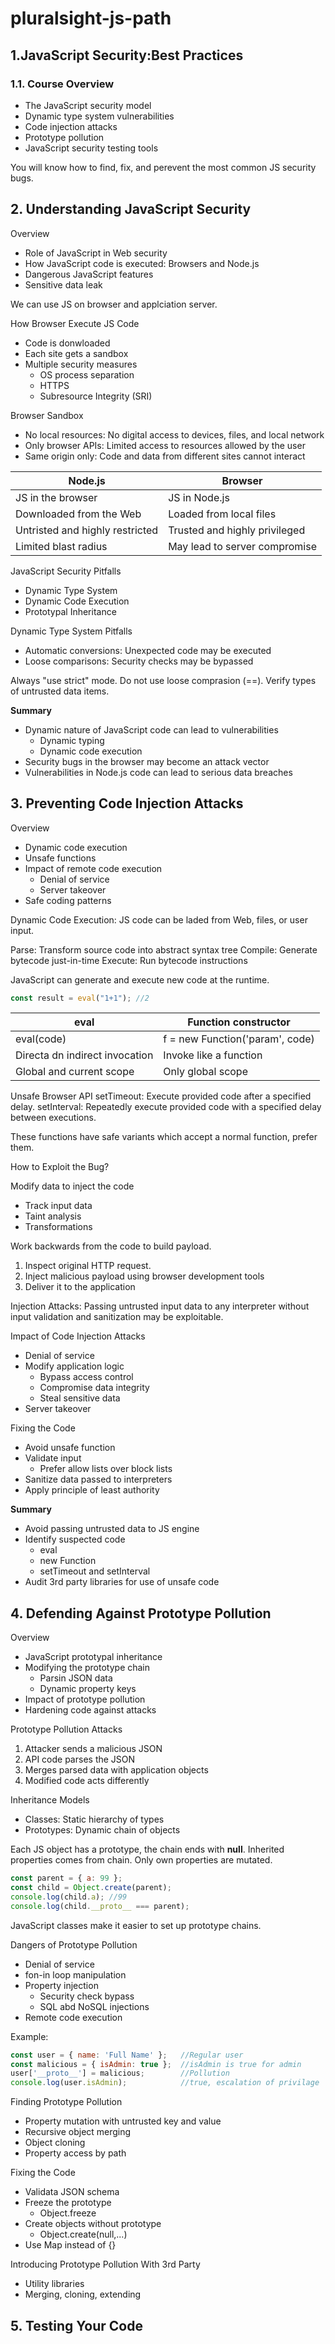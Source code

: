 # pluralsight-js-path

## 1.JavaScript Security:Best Practices

### 1.1. Course Overview

- The JavaScript security model
- Dynamic type system vulnerabilities
- Code injection attacks
- Prototype pollution
- JavaScript security testing tools

You will know how to find, fix, and perevent the most common JS security bugs.

## 2. Understanding JavaScript Security

Overview

- Role of JavaScript in Web security
- How JavaScript code is executed: Browsers and Node.js
- Dangerous JavaScript features
- Sensitive data leak

We can use JS on browser and applciation server.

How Browser Execute JS Code

- Code is donwloaded
- Each site gets a sandbox
- Multiple security measures
  - OS process separation
  - HTTPS
  - Subresource Integrity (SRI)

Browser Sandbox

- No local resources: No digital access to devices, files, and local network
- Only browser APIs: Limited access to resources allowed by the user
- Same origin only: Code and data from different sites cannot interact

| Node.js                         | Browser                       |
| ------------------------------- | ----------------------------- |
| JS in the browser               | JS in Node.js                 |
| Downloaded from the Web         | Loaded from local files       |
| Untristed and highly restricted | Trusted and highly privileged |
| Limited blast radius            | May lead to server compromise |

JavaScript Security Pitfalls

- Dynamic Type System
- Dynamic Code Execution
- Prototypal Inheritance

Dynamic Type System Pitfalls

- Automatic conversions: Unexpected code may be executed
- Loose comparisons: Security checks may be bypassed

Always "use strict" mode. Do not use loose comprasion (==). Verify types of untrusted data items.

**Summary**

- Dynamic nature of JavaScript code can lead to vulnerabilities
  - Dynamic typing
  - Dynamic code execution
- Security bugs in the browser may become an attack vector
- Vulnerabilities in Node.js code can lead to serious data breaches

## 3. Preventing Code Injection Attacks

Overview

- Dynamic code execution
- Unsafe functions
- Impact of remote code execution
  - Denial of service
  - Server takeover
- Safe coding patterns

Dynamic Code Execution: JS code can be laded from Web, files, or user input.

Parse: Transform source code into abstract syntax tree
Compile: Generate bytecode just-in-time
Execute: Run bytecode instructions

JavaScript can generate and execute new code at the runtime.

```js
const result = eval("1+1"); //2
```

| eval                           | Function constructor            |
| ------------------------------ | ------------------------------- |
| eval(code)                     | f = new Function('param', code) |
| Directa dn indirect invocation | Invoke like a function          |
| Global and current scope       | Only global scope               |

Unsafe Browser API
setTimeout: Execute provided code after a specified delay.
setInterval: Repeatedly execute provided code with a specified delay between executions.

These functions have safe variants which accept a normal function, prefer them.

How to Exploit the Bug?

Modify data to inject the code
- Track input data
- Taint analysis
- Transformations

Work backwards from the code to build payload.

1. Inspect original HTTP request.
2. Inject malicious payload using browser development tools
3. Deliver it to the application

Injection Attacks: Passing untrusted input data to any interpreter without input validation and sanitization may be exploitable.

Impact of Code Injection Attacks
- Denial of service
- Modify application logic
  - Bypass access control
  - Compromise data integrity
  - Steal sensitive data
- Server takeover

Fixing the Code
- Avoid unsafe function
- Validate input
  - Prefer allow lists over block lists
- Sanitize data passed to interpreters
- Apply principle of least authority

**Summary**
- Avoid passing untrusted data to JS engine
- Identify suspected code
  - eval
  - new Function
  - setTimeout and setInterval
- Audit 3rd party libraries for use of unsafe code

## 4. Defending Against Prototype Pollution

Overview
- JavaScript prototypal inheritance
- Modifying the prototype chain
  - Parsin JSON data
  - Dynamic property keys
- Impact of prototype pollution
- Hardening code against attacks

Prototype Pollution Attacks
1. Attacker sends a malicious JSON
2. API code parses the JSON
3. Merges parsed data with application objects
4. Modified code acts differently

Inheritance Models
- Classes: Static hierarchy of types
- Prototypes: Dynamic chain of objects

Each JS object has a prototype, the chain ends with **null**. Inherited properties comes from chain. Only own properties are mutated.

```js
const parent = { a: 99 };
const child = Object.create(parent);
console.log(child.a); //99
console.log(child.__proto__ === parent);
```

JavaScript classes make it easier to set up prototype chains.

Dangers of Prototype Pollution
- Denial of service
- fon-in loop manipulation
- Property injection
  - Security check bypass
  - SQL abd NoSQL injections
- Remote code execution

Example:
```js
const user = { name: 'Full Name' };   //Regular user
const malicious = { isAdmin: true };  //isAdmin is true for admin
user['__proto__'] = malicious;        //Pollution
console.log(user.isAdmin);            //true, escalation of privilage
```

Finding Prototype Pollution
- Property mutation with untrusted key and value
- Recursive object merging
- Object cloning
- Property access by path

Fixing the Code
- Validata JSON schema
- Freeze the prototype
  - Object.freeze
- Create objects without prototype
  - Object.create(null,...)
- Use Map instead of {}

Introducing Prototype Pollution With 3rd Party
- Utility libraries
- Merging, cloning, extending

## 5. Testing Your Code
